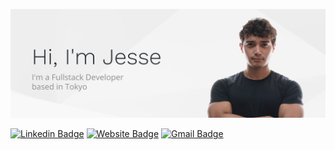 ![Header image](https://github.com/alvara/alvara/blob/master/github-banner.png)

[![Linkedin Badge](https://img.shields.io/badge/-JesseAlvarado-blue?style=flat-square&logo=Linkedin&logoColor=white&link=https://www.linkedin.com/in/jesse-alvarado/)](https://www.linkedin.com/in/jesse-alvarado/)
[![Website Badge](https://img.shields.io/badge/-jessealvarado.com-e34f26?style=flat-square&logo=HTML5&logoColor=white&link=https://jessealvarado.com/)](https://jessealvarado.com/)
[![Gmail Badge](https://img.shields.io/badge/-contact@jessealvarado.com-d14836?style=flat-square&logo=Gmail&logoColor=white&link=mailto:contact@jessealvarado.com)](mailto:contact@jessealvarado.com)
